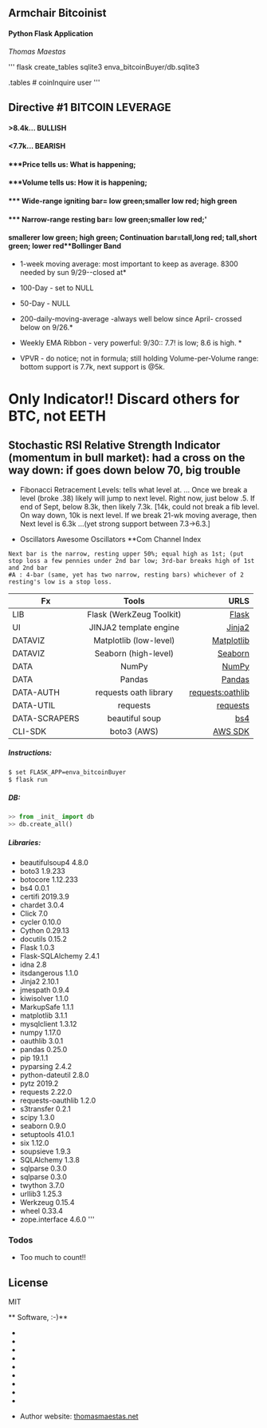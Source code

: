 ## Armchair Bitcoinist
#### Python Flask Application
_Thomas Maestas_

'''
flask create_tables
sqlite3 enva_bitcoinBuyer/db.sqlite3

.tables # coinInquire user
'''

## Directive #1 BITCOIN LEVERAGE
#### >8.4k... BULLISH
#### <7.7k... BEARISH
#### ***Price tells us: What is happening;
#### ***Volume tells us: How it is happening;
#### *** Wide-range igniting bar= low green;smaller low red; high green
#### *** Narrow-range resting bar= low green;smaller low red;'
#### smallerer low green; high green; Continuation bar=tall,long red; tall,short green; lower red**Bollinger Band

* 1-week moving average: most important to keep as average. 8300 needed by sun 9/29--closed at*

* 100-Day - set to NULL
* 50-Day - NULL
* 200-daily-moving-average -always well below since April- crossed below on 9/26.*
* Weekly EMA Ribbon - very powerful: 9/30:: 7.7! is low; 8.6 is high. *
* VPVR - do notice; not in formula; still holding Volume-per-Volume range: bottom support is 7.7k, next support is @5k.

# Only Indicator!! Discard others for BTC, not EETH
## Stochastic RSI Relative Strength Indicator (momentum in bull market): had a cross on the way down: if goes down below 70, big trouble

* Fibonacci Retracement Levels: tells what level at. ... Once we break a level (broke .38) likely will jump to next level. Right now, just below .5.  If end of Sept, below 8.3k, then likely 7.3k.  [14k, could not break a fib level. On way down, 10k is next level. If we break 21-wk moving average, then  Next level is 6.3k ...(yet strong support between 7.3->6.3.] 

* Oscillators
Awesome Oscillators
**Com Channel Index

``` 3-bar :1st (or 2nd) bar must be wide-range (than avg), igniting bar : (can't be 4th or 5th bar) Long :over resistance;  Short : under support, longer than usual; 
Next bar is the narrow, resting upper 50%; equal high as 1st; (put stop loss a few pennies under 2nd bar low; 3rd-bar breaks high of 1st and 2nd bar
#A : 4-bar (same, yet has two narrow, resting bars) whichever of 2 resting's low is a stop loss. 
```

| Fx | Tools | URLS |
|------|:---------:|------:|
| LIB | Flask (WerkZeug Toolkit) | [Flask]  | 
| UI | JINJA2 template engine |  [Jinja2] | 
| DATAVIZ | Matplotlib (low-level) |  [Matplotlib]  |
| DATAVIZ | Seaborn (high-level) |  [Seaborn] |
| DATA | NumPy |  [NumPy] |
| DATA | Pandas | [Pandas]  |
| DATA-AUTH | requests oath library | [requests:oathlib]  |  
| DATA-UTIL | requests |  [requests]  | 
| DATA-SCRAPERS | beautiful soup | [bs4]  | 
| CLI-SDK |  boto3 (AWS) |   [AWS SDK]  | 

##### Instructions:
```sh
$ set FLASK_APP=enva_bitcoinBuyer
$ flask run
``` 
##### DB:
```python
>> from _init_ import db
>> db.create_all()
```
##### Libraries:
* beautifulsoup4    4.8.0
* boto3             1.9.233
* botocore          1.12.233
* bs4               0.0.1
* certifi           2019.3.9
* chardet           3.0.4
* Click             7.0
* cycler            0.10.0
* Cython            0.29.13 
* docutils          0.15.2
* Flask             1.0.3
* Flask-SQLAlchemy  2.4.1
* idna              2.8
* itsdangerous      1.1.0
* Jinja2            2.10.1
* jmespath          0.9.4
* kiwisolver        1.1.0
* MarkupSafe        1.1.1
* matplotlib        3.1.1
* mysqlclient       1.3.12
* numpy             1.17.0
* oauthlib          3.0.1
* pandas            0.25.0
* pip               19.1.1
* pyparsing         2.4.2
* python-dateutil   2.8.0
* pytz              2019.2
* requests          2.22.0
* requests-oauthlib 1.2.0
* s3transfer        0.2.1
* scipy             1.3.0
* seaborn           0.9.0
* setuptools        41.0.1
* six               1.12.0
* soupsieve         1.9.3
* SQLAlchemy        1.3.8
* sqlparse          0.3.0
* sqlparse          0.3.0
* twython           3.7.0
* urllib3           1.25.3
* Werkzeug          0.15.4
* wheel             0.33.4
* zope.interface    4.6.0
''' 
 
### Todos

 - Too much to count!! 

License
----

MIT

** Software, :-)**

* [Flask]: <http://flask.palletsprojects.com/en/1.1.x/>
* [Jinja2]: <https://jinja.palletsprojects.com/en/2.10.x/>
* [Matplotlib]: <https://matplotlib.org/>
* [Seaborn]: <https://seaborn.pydata.org/>
* [NumPy]: <https://numpy.org/>
* [Pandas]: <https://pandas.pydata.org/>
* [requests]: <https://2.python-requests.org/en/master/> 
* [requests:oathlib]:<https://github.com/requests/requests-oauthlib>
* [bs4]: <https://www.crummy.com/software/BeautifulSoup/bs4/doc/>
* [AWS SDK]: <https://aws.amazon.com/sdk-for-python/>
   
   Author website: [thomasmaestas.net](https://thomasmaestas.net)

